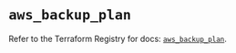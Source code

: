 # `aws_backup_plan`

Refer to the Terraform Registry for docs: [`aws_backup_plan`](https://registry.terraform.io/providers/hashicorp/aws/5.72.1/docs/resources/backup_plan).
